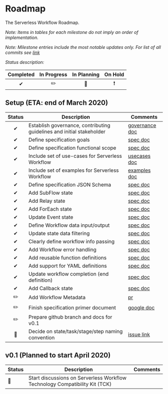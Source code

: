 # Roadmap

The Serverless Workflow Roadmap.

_Note: Items in tables for each milestone do not imply an order of implementation._

_Note: Milestone entries include the most notable updates only. For list of all commits see [link](https://github.com/cncf/wg-serverless/commits/master)_

_Status description:_

| Completed | In Progress | In Planning | On Hold |
| :--: | :--: |  :--: | :--: |
| ✔ | ✏️ | 🚩 | ❗️|

## Setup (ETA: end of March 2020)

| Status | Description | Comments |
| :--: | --- |  --- |
| ✔ | Establish governance, contributing guidelines and initial stakeholder | [governance doc](governance/readme.md)  |
| ✔ | Define specification goals | [spec doc](spec.md) |
| ✔ | Define specification functional scope | [spec doc](spec.md) |
| ✔ | Include set of use-cases for Serverless Workflow | [usecases doc](usecases.md) |
| ✔ | Include set of examples for Serverless Workflow | [examples doc](examples.md) |
| ✔ | Define specification JSON Schema | [spec doc](spec.md) |
| ✔ | Add SubFlow state | [spec doc](spec.md) |
| ✔ | Add Relay state | [spec doc](spec.md) |
| ✔ | Add ForEach state | [spec doc](spec.md) |
| ✔ | Update Event state| [spec doc](spec.md) |
| ✔ | Define Workflow data input/output | [spec doc](spec.md) |
| ✔ | Update state data filtering | [spec doc](spec.md) |
| ✔ | Clearly define workflow info passing | [spec doc](spec.md) |
| ✔ | Add Workflow error handling | [spec doc](spec.md) |
| ✔ | Add reusable function definitions | [spec doc](spec.md) |
| ✔ | Add support for YAML definitions | [spec doc](spec.md) |
| ✔ | Update workflow completion (end definition) | [spec doc](spec.md) |
| ✔ | Add Callback state | [spec doc](spec.md) |
| ✏️ | Add Workflow Metadata | [pr](https://github.com/cncf/wg-serverless/pull/193) |
| ✏️ | Finish specification primer document | [google doc](https://docs.google.com/document/d/11rD3Azj63G2Si0VpokSpr-1ib3mFRFHSwN6tJb-0LQM/edit#heading=h.paewfy83tetm) |
| ✏️ | Prepare github branch and docs for v0.1 | |
| 🚩 | Decide on state/task/stage/step naming convention | [issue link](https://github.com/cncf/wg-serverless/issues/127) |

## v0.1 (Planned to start April 2020)

| Status | Description | Comments |
| --- | --- |  --- |
| 🚩 | Start discussions on Serverless Workflow Technology Compatibility Kit (TCK) | |
